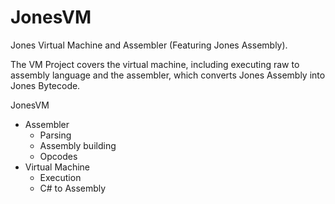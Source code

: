 # JonesVM

Jones Virtual Machine and Assembler (Featuring Jones Assembly).

The VM Project covers the virtual machine, including executing raw to assembly language and the assembler, which converts Jones Assembly into Jones Bytecode.

JonesVM
- Assembler
    - Parsing
    - Assembly building
    - Opcodes
- Virtual Machine
    - Execution
    - C# to Assembly
    
